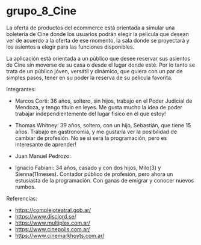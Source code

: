# grupo_8_Cine

La oferta de productos del ecommerce está orientada a simular una boletería de Cine donde los usuarios podrán elegir la película que desean ver de acuerdo a la oferta de ese momento, la sala donde se proyectará y los asientos a elegir para las funciones disponibles.

La aplicación está orientada a un público que desee reservar sus asientos de Cine sin moverse de su casa o desde el lugar donde esté. Por lo tanto se trata de un público jóven, versátil y dinámico, que quiera con un par de simples pasos, tener en su poder la reserva de su película favorita.

Integrantes:

- Marcos Corti: 36 años, soltero, sin hijos, trabajo en el Poder Judicial de Mendoza, y tengo titulo en leyes. Me gusta mucho la idea de poder trabajar independientemente del lugar fisico en el que estoy!

- Thomas Whitney: 39 años, soltero, con un hijo, Sebastián, que tiene 15 años. Trabajo en gastronomía, y me gustaría ver la posibilidad de cambiar de profesión. No se si será la programación, pero es interesante de aprender!

- Juan Manuel Pedrozo:

- Ignacio Fabiani: 34 años, casado y con dos hijos, Milo(3) y Sienna(11meses). Contador público de profesión, pero ahora un estusiasta de la programación. Con ganas de emigrar y conocer nuevos rumbos.


Referencias:

- https://complejoteatral.gob.ar/
- https://www.disclord.se/
- https://www.multiplex.com.ar/
- https://www.cinepolis.com.ar/
- https://www.cinemarkhoyts.com.ar/
